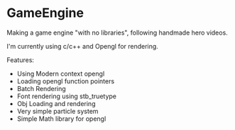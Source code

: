 # GameEngine

Making a game engine "with no libraries", following handmade hero videos.

I'm currently using c/c++ and Opengl for rendering.

Features:
  - Using Modern context opengl
  - Loading opengl function pointers
  - Batch Rendering
  - Font rendering using stb_truetype
  - Obj Loading and rendering
  - Very simple particle system
  - Simple Math library for opengl

